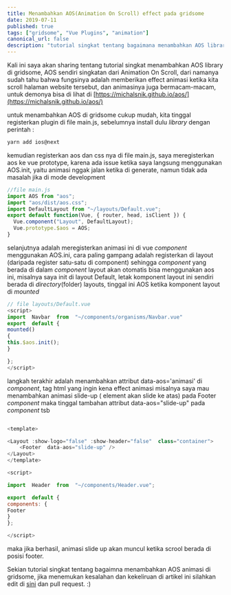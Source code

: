 ```yaml
---
title: Menambahkan AOS(Animation On Scroll) effect pada gridsome
date: 2019-07-11
published: true
tags: ["gridsome", "Vue Plugins", "animation"]
canonical_url: false
description: "tutorial singkat tentang bagaimana menambahkan AOS library pada gridsome"
---
```


Kali ini saya akan sharing tentang tutorial singkat menambahkan AOS library di gridsome, AOS sendiri singkatan dari Animation On Scroll, dari namanya sudah tahu bahwa fungsinya adalah memberikan effect animasi ketika kita scroll halaman website tersebut, dan animasinya juga bermacam-macam, untuk demonya bisa di lihat di [https://michalsnik.github.io/aos/](https://michalsnik.github.io/aos/)

untuk menambahkan AOS di gridsome cukup mudah, kita tinggal registerkan plugin di file main.js, sebelumnya install dulu _library_ dengan perintah :

```bash
yarn add ios@next
```

kemudian registerkan aos dan css nya di file main.js, saya meregisterkan aos ke vue prototype, karena ada issue ketika saya langsung menggunakan AOS.init, yaitu animasi nggak jalan ketika di generate, namun tidak ada masalah jika di mode development

```js
//file main.js
import AOS from "aos";
import "aos/dist/aos.css";
import DefaultLayout from "~/layouts/Default.vue";
export default function(Vue, { router, head, isClient }) {
  Vue.component("Layout", DefaultLayout);
  Vue.prototype.$aos = AOS;
}
```

selanjutnya adalah meregisterkan animasi ini di vue _component_ menggunakan AOS.ini, cara paling gampang adalah registerkan di layout (daripada register satu-satu di component) sehingga _component_ yang berada di dalam _component_ layout akan otomatis bisa menggunakan aos ini, misalnya saya init di layout Default, letak komponent layout ini sendiri berada di _directory_(folder) layouts, tinggal ini AOS ketika komponent layout di _mounted_

```js
// file layouts/Default.vue
<script>
import  Navbar  from  "~/components/organisms/Navbar.vue"
export  default {
mounted()
{
this.$aos.init();
}

};
</script>
```

langkah terakhir adalah menambahkan attribut data-aos='animasi' di _component_, tag html yang ingin kena effect animasi
misalnya saya mau menambahkan animasi slide-up ( element akan slide ke atas) pada Footer _component_ maka tinggal tambahan attribut data-aos="slide-up" pada _component_ tsb

```js

<template>

<Layout :show-logo="false" :show-header="false"  class="container">
	<Footer  data-aos="slide-up" />
</Layout>
</template>

<script>

import  Header  from  "~/components/Header.vue";

export  default {
components: {
Footer
}
};

</script>

```

maka jika berhasil, animasi slide up akan muncul ketika scrool berada di posisi footer.

Sekian tutorial singkat tentang bagaimna menambahkan AOS animasi di gridsome, jika menemukan kesalahan dan kekeliruan di artikel ini silahkan edit di [sini](https://github.com/puterakahfi/puterakahfi.github.io/edit/stable/content/posts/menambahkan-aos-pada-gridsome.md) dan pull request. :)
